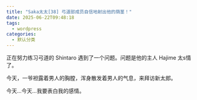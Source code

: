 ```yaml
---
title: "Saka太太[38] 弓道部成员自信地射出他的荫茎！"
date: 2025-06-22T09:48:18
tags:
  - wordpress
categories:
  - 默认分类
---
```








正在努力练习弓道的 Shintaro 遇到了一个问题。问题是他的主人 Hajime 太s情了。



今天，一爷袒露着男人的胸膛，浑身散发着男人的气息，来拜访新太郎。



今天…今天…我要表白我的感情。

